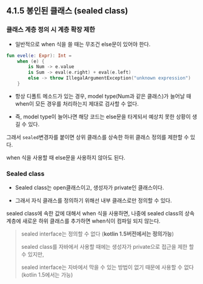 ## 4.1.5 봉인된 클래스 (sealed class)

### 클래스 계층 정의 시 계층 확장 제한

- 일반적으로 when 식을 쓸 때는 무조건 else문이 있어야 한다.

```kotlin
fun evel(e: Expr): Int =
    when (e) {
        is Num -> e.value
        is Sum -> eval(e.right) + eval(e.left)
        else -> throw IllegalArgumentException("unknown expression")
    }
```

- 항상 디폴트 메소드가 있는 경우, model type(Num과 같은 클래스)가 늘어날 때 when이 모든 경우를 처리하는지 제대로 검사할 수 없다.

- 즉, model type이 늘어나면 해당 코드는 else문을 타게되서 예상치 못한 상황이 생길 수 있다.

그래서 `sealed`변경자를 붙이면 상위 클래스를 상속한 하위 클래스 정의를 제한할 수 있다.

when 식을 사용할 때 else문을 사용하지 않아도 된다.

### Sealed class

- Sealed class는 open클래스이고, 생성자가 private인 클래스이다.

- 그래서 자식 클래스를 정의하기 위해선 내부 클래스로만 정의할 수 있다.

sealed class에 속한 값에 대해서 when 식을 사용하면, 나중에 sealed class의 상속 계층에 새로운 하위 클래스를 추가하면 when식이 컴파일 되지 않는다.

> sealed interface는 정의할 수 없다 (**kotlin 1.5버전에서는 정의가능**)
>
> sealed class를 자바에서 사용할 때에는 생성자가 private으로 접근을 제한 할 수 있지만,
>
> sealed interface는 자바에서 막을 수 있는 방법이 없기 때문에 사용할 수 없다 (kotlin 1.5에서는 가능)